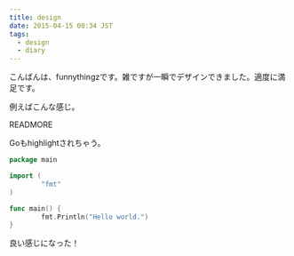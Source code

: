 ```yaml
---
title: design
date: 2015-04-15 00:34 JST
tags:
  - design
  - diary
---
```


こんばんは、funnythingzです。雑ですが一瞬でデザインできました。適度に満足です。

例えばこんな感じ。

READMORE

Goもhighlightされちゃう。

```go
package main

import (
        "fmt"
)

func main() {
        fmt.Println("Hello world.")
}
```

良い感じになった！
